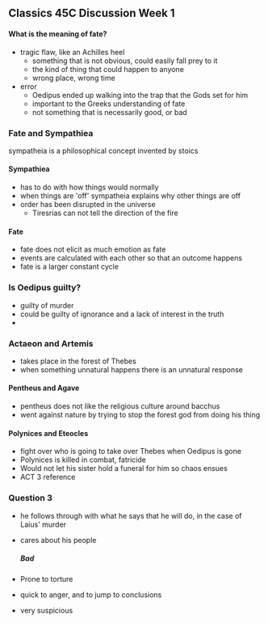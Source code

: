 ## Classics 45C Discussion Week 1

#### What is the meaning of fate?

- tragic flaw, like an Achilles heel
  - something that is not obvious, could easily fall prey to it
  - the kind of thing that could happen to anyone
  - wrong place, wrong time
- error
  - Oedipus ended up walking into the trap that the Gods set for him
  - important to the Greeks understanding of fate
  - not something that is necessarily good, or bad

### Fate and Sympathiea

sympatheia is a philosophical concept invented by stoics

#### Sympathiea

- has to do with how things would normally
- when things are 'off' sympatheia explains why other things are off
- order has been disrupted in the universe
  - Tiresrias can not tell the direction of the fire

#### Fate

- fate does not elicit as much emotion as fate
- events are calculated with each other so that an outcome happens
- fate is a larger constant cycle

### Is Oedipus guilty?

- guilty of murder
- could be guilty of ignorance and a lack of interest in the truth
- 

### Actaeon and Artemis

- takes place in the forest of Thebes
- when something unnatural happens there is an unnatural response

#### Pentheus and Agave

- pentheus does not like the religious culture around bacchus
- went against nature by trying to stop the forest god from doing his thing

#### Polynices and Eteocles

- fight over who is going to take over Thebes when Oedipus is gone
- Polynices is killed in combat, fatricide
- Would not let his sister hold a funeral for him so chaos ensues
- ACT 3 reference

###  Question 3

- he follows through with what he says that he will do, in the case of Laius' murder

- cares about his people

  ##### Bad

- Prone to torture 

- quick to anger, and to jump to conclusions

- very suspicious

  